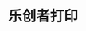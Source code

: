 ﻿---
id: 1768
title: "乐创者打印"
weight: 1768
version: "2.4.9-2"
updateTime: "2023-09-13T10:58:05"
debName: "http://113.24.212.22:8090/upload/file/com.lechuangzhe.print_2.4.9-2_loongarch64.deb"
debSize: "79.0MB"
command: "/opt/apps/com.lechuangzhe.print/start"
---
